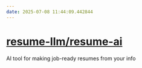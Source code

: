 ```yaml
---
date: 2025-07-08 11:44:09.442844
---
```


# [resume-llm/resume-ai](https://github.com/resume-llm/resume-ai)

AI tool for making job-ready resumes from your info